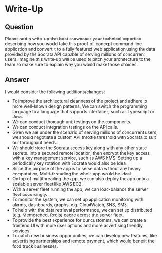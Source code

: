 # Write-Up
## Question
Please add a write-up that best showcases your technical expertise describing how you would take this proof-of-concept command line application and convert it to a fully featured web application using the data provided by the Socrata API capable of serving millions of concurrent users. Imagine this write-up will be used to pitch your architecture to the team so make sure to explain why you would make those choices.

## Answer
I would consider the following additions/changes:
- To improve the architectural cleanness of the project and adhere to more well-known design patterns,
We can switch the programming language to a language that supports interfaces, such as Typescript or Java. 
- We can conduct thorough unit testings on the components. 
- We can conduct integration testings on the API calls. 
- Given we are under the scenario of serving millions of concurrent users, 
we should negotiate a custom API throttle threshold with Socrata to suit our throughput needs. 
- We should store the Socrata access key along with any other static secrets.
 into a secured remote location, then encrypt the key access with a key management service, such as AWS KMS.
 Setting up a periodically key rotation with Socrata would also be ideal.   
- Since the purpose of the app is to serve data without any heavy computation,
Multi-threading the whole app would be ideal. 
- On top of multithreading the app, we can also deploy the app onto a scalable server fleet like AWS EC2.
- With a server fleet running the app, we can load-balance the server fleet accordingly.
- To monitor the system, we can set up application monitoring with alarms, dashboards, graphs. e.g. CloudWatch, SNS, SMS.
- To help with the data retrieval performance, we can set up distributed (e.g. Memcached, Redis) cache across the server fleet.
- To provide the best experience for our customers, we can create a frontend UI with more user options and more advertising friendly services.
- To catch new business opportunities, we can develop new features, like advertising partnerships and remote payment, which would benefit the food truck businesses.